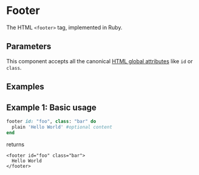# Footer

The HTML `<footer>` tag, implemented in Ruby.

## Parameters

This component accepts all the canonical [HTML global attributes](https://www.w3schools.com/tags/ref_standardattributes.asp) like `id` or `class`.

## Examples

## Example 1: Basic usage

```ruby
footer id: "foo", class: "bar" do
  plain 'Hello World' #optional content
end
```

returns

```markup
<footer id="foo" class="bar">
  Hello World
</footer>
```

